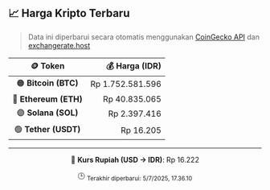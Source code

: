 

<!-- HARGA_KRIPTO -->
## 📈 Harga Kripto Terbaru

> Data ini diperbarui secara otomatis menggunakan [CoinGecko API](https://www.coingecko.com/) dan [exchangerate.host](https://exchangerate.host/)

<div align="center">

| 🪙 Token | 💰 Harga (IDR) |
|:------:|---------------:|
| 🟠 **Bitcoin (BTC)**   | Rp 1.752.581.596 |
| 🔵 **Ethereum (ETH)**  | Rp 40.835.065 |
| 🟣 **Solana (SOL)**    | Rp 2.397.416 |
| 🟢 **Tether (USDT)**   | Rp 16.205 |

---

💱 **Kurs Rupiah (USD → IDR)**: Rp 16.222

🕒 <sub>Terakhir diperbarui: 5/7/2025, 17.36.10</sub>

</div>
<!-- /HARGA_KRIPTO -->